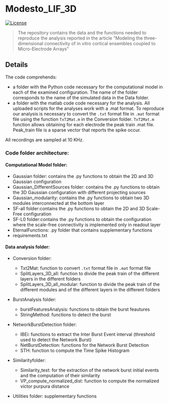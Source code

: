 # Modesto_LIF_3D

[![License](https://img.shields.io/badge/license-MIT-blue.svg)](https://github.com/ScreenNeuroPharm/3DNeuronalModel/blob/master/LICENSE)

> The repository contains the data and the functions needed to reproduce the analysis reported in the article "Modeling the three-dimensional connectivity of in vitro cortical ensembles coupled to Micro-Electrode Arrays"


## Details
The code comprehends:
- a folder with the Python code necessary for the computational model in each of the examined configuration. The name of the folder corresponds to the name of the simulated data in the Data folder.
- a folder with the matlab code code necessary for the analysis. All uploaded scripts for the analyses work with a .mat format. To reproduce our analysis is necessary to convert the ```.txt``` format file in ```.mat``` format file using the function ```TxT2Mat.m``` in the Conversion folder. ```TxT2Mat.m``` function allows obtaining for each electrode the peak train .mat file. Peak_train file is a sparse vector that reports the spike occur.

All recordings are sampled at 10 KHz. 


### Code folder architecture:

#### Computational Model folder:
- Gaussian folder: contains the .py functions to obtain the 2D and 3D Gaussian configuration
- Gaussian_DifferentSources folder: contains the .py functions to obtain the 3D Gaussian configuration with different projecting sources
- Gaussian_modularity: contains the .py functions to obtain two 3D modules interconnected at the bottom layer
- SF-all folder:contains the .py functions to obtain the 2D and 3D Scale-Free configuration
- SF-L0 folder:contains the .py functions to obtain the configuration where the scale-free connectivity is implemented only in readout layer
- EternalFunctions: .py folder that contains supplementary functions
- requirements.txt

#### Data analysis folder:
- Conversion folder:
    * Txt2Mat: function to convert ```.txt``` format file in ```.mat``` format file
    * SplitLayers_3D_all: function to divide the peak train of the different layers in the different folders
    * SplitLayers_3D_all_modular: function to divide the peak train of the different modules and of the different layers in the different folders

- BurstAnalysis folder:
    * burstFeaturesAnalysis: functions to obtain the burst feautures
    * StringMethod: functions to detect the burst

- NetworkBurstDetection folder: 
    * IBEi: functions to extract the Inter Burst Event interval (threshold used to detect the Network Burst)
    * NetBurstDetection: functions for the Network Burst Detection
    * STH: function to compute the Time Spike Histogram
	
- Similarityfolder:
    * Similarity_test: for the extraction of the network burst initial events and the computation of their similarity
    * VP_compute_normalized_dist: function to compute the normalized victor purpura distance

- Utilities folder: supplementary functions